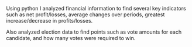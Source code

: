 Using python I analyzed financial information to find several key indicators such as net profit/losses, average changes over periods, greatest increase/decrease in profits/losses.

Also analyzed election data to find points such as vote amounts for each candidate, and how many votes were required to win. 
